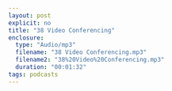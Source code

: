 ```yaml
---
layout: post
explicit: no
title: "38 Video Conferencing"
enclosure:
  type: "Audio/mp3"
  filename: "38 Video Conferencing.mp3"
  filename2: "38%20Video%20Conferencing.mp3"
  duration: "00:01:32"
tags: podcasts
---
```


